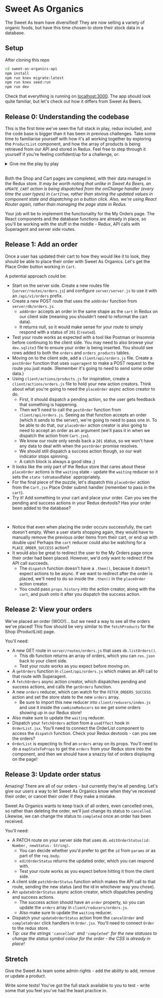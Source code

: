 # Sweet As Organics

The Sweet As team have diversified! They are now selling a variety of organic foods, but have this time chosen to store their stock data in a database.

## Setup

After cloning this repo

```sh
cd sweet-as-organics-api
npm install
npm run knex migrate:latest
npm run knex seed:run
npm run dev
```

Check that everything is running on [localhost:3000](http://localhost:3000). The app should look quite familiar, but let's check out how it differs from Sweet As Beers.

## Release 0: Understanding the codebase
This is the first time we've seen the full stack in play, redux included, and the code base is bigger than it has been in previous challenges. Take some time to familiarise yourself with how it's all working together by exploring the `ProductList` component, and how the array of products is being retrieved from our API and stored in Redux. Feel free to step through it yourself if you're feeling confident/up for a challenge, or:

<details><summary>Give me the play by play</summary>

* `ProductList` is using `mapStateToProps` to take the `products` array from our global Redux store and add those products to its props. It is then mapping over the `products` array and rendering a `ProductListItem` for each one. Cool... how are the products getting into the Redux store?
* Because the products are stored in a database, we need to make an API call to retrieve them. This gets kicked off in `ProductList`'s `useEffect()` method, where we dispatch `fetchProducts()`.
* Let's check out that action creator - we're importing it into our component from `client/actions/products.js`. `fetchProducts()` is an _async action creator_. It returns a function rather than an object, which means we're making use of the `redux-thunk` middleware. It first dispatches the action from `fetchProductsPending()`. In our Redux devtools, we can see that this action is setting the `waiting` state to `true`, which we can confirm by taking a look at `client/reducers/waiting.js`. That causes our loading indicator to render, so our users get some feedback that the products are on their way. 
* Then the `getProducts()` function is called, which is from `client/api/products.js`. In there, we can see we're using `superagent` to make a GET request to `/api/v1/products`.
* This hits our products GET route in `server/routes/products.js`. We're then calling the `listProducts` function from `server/db/products.js`, which returns an array of all of the items in the `products` database table. In the route, we `res.json` back to the client side.
* `getProducts()` (in `client/api/products.js`) returns the body of the HTTP response back to our `fetchProducts()` action creator. With the resulting `products` array, we then dispatch the action from `fetchProductsSuccess`. 
* From the Redux devtools, we can see that this updated both the `waiting` state to false (so the wait indicator becomes hidden again) and puts the products array we just retrieved into the `products` state. Both the `products` and `waiting` reducers are watching for an action type of `FETCH_PRODUCTS_SUCCESS`, so those two different parts of the Redux store state get updated from the one action!
* Note: There is also a `.catch()` block which would dispatch an error action if something went wrong with our API call. The `ErrorMessage` component will render to let the user know that something is amiss.

</details>

<br>

Both the Shop and Cart pages are completed, with their data managed in the Redux store. _It may be worth noting that unlike in Sweet As Beers, an `UPDATE_CART` action is being dispatched from the onChange handler (every time the user types) in `CartItem`, rather than storing the updated values in component state and dispatching on a button click. Also, we're using React Router again, rather than managing the page state in Redux._

Your job will be to implement the functionality for the My Orders page. The React components and the database functions are already in place, so you'll be working with the stuff in the middle - Redux, API calls with Superagent and server side routes.

## Release 1: Add an order
Once a user has updated their cart to how they would like it to look, they should be able to place their order with Sweet As Organics. Let's get the Place Order button working in `Cart`.

A potential approach could be:
* Start on the server side. Create a new routes file (`server/routes/orders.js`) and configure `server/server.js` to use it with an `/api/v1/orders` prefix.
* Create a new POST route that uses the `addOrder` function from `server/db/orders.js`.
  * `addOrder` accepts an order in the same shape as the `cart` in Redux on our client side (meaning you shouldn't need to reformat the cart data).
  * It returns null, so it would make sense for your route to simply respond with a status of `201` (`Created`).
* Test your route works as expected with a tool like Postman or Insomnia before continuing to the client side. You may need to also browse your `dev.sqlite3` file to ensure your order is being inserted. You should see rows added to both the `orders` and `orders_products` tables.
* Moving on to the client side, add a `client/api/orders.js` file. Create a `postOrder` function that uses `superagent` to make a POST request to the route you just made. (Remember it's going to need to send some order data.)
* Using `client/actions/products.js` for inspiration, create a `client/actions/orders.js` file to hold your new action creators. Think about what you're going to need the `placeOrder` async action creator to do.
  * First, it should dispatch a pending action, so the user gets feedback that something is happening.
  * Then we'll need to call the `postOrder` function from `client/api/orders.js`. Seeing as that function accepts an order (which it sends to the server), we're going to need to pass one in. To be able to do that, our `placeOrder` action creator is also going to need to accept an order as an argument (we'll pass it in when we dispatch the action from `Cart.jsx`).
  * We know our route only sends back a `201` status, so we won't have any data to deal with when the `postOrder` promise resolves.
  * We should still dispatch a success action though, so our wait indicator stops spinning.
  * A catch block is always a good idea ;)
* It looks like the only part of the Redux store that cares about these `placeOrder` actions is the `waiting` state - update the `waiting` reducer so it sets the ` state to `true` and `false` appropriately.
* For the final piece of the puzzle, let's dispatch this `placeOrder` action from the `Cart.jsx` Place Order submit handler (remember to pass in the `cart`).
* Try it! Add something to your cart and place your order. Can you see the pending and success actions in your Redux devtools? Has your order been added to the database?

<br> 

* Notice that even when placing the order occurs successfully, the cart doesn't empty. When a user starts shopping again, they would have to manually remove the previous order items from their cart, or end up with double ups! Perhaps the `cart` reducer could also be watching for a `PLACE_ORDER_SUCCESS` action?
* It would also be great to redirect the user to the My Orders page once their order had been placed. However, we'd only want to redirect if the API call succeeds.
  * The `dispatch` function doesn't have a `.then()`, because it doesn't expect actions to be async. If we want to redirect after the order is placed, we'll need to do so inside the `.then()` in the `placeOrder` action creator.
  * You could pass `props.history` into the action creator, along with the `cart`, and push onto it after you dispatch the success action.

## Release 2: View your orders
We've placed an order (WOO!)... but we need a way to see all the orders we've placed! This flow should be very similar to the `fetchProducts` for the Shop (ProductList) page. 

You'll need:
* A new GET route in `server/routes/orders.js` that uses `db.listOrders()`.
  * This db function returns an array of orders, which you can `res.json` back to your client side.
  * Test your route works as you expect before moving on.
* A `getOrders` function in `client/api/orders.js` which makes an API call to that route with Superagent.
* A `fetchOrders` async action creator, which dispatches pending and success actions, and calls the `getOrders` function.
* A new `orders` reducer, which can watch for the `FETCH_ORDERS_SUCCESS` action and set the store state to the new `orders` array. 
  * Be sure to import this new reducer into `client/reducers/index.js` and use it inside the `combineReducers` so we get some orders showing up in our Redux store!
* Also make sure to update the `waiting` reducer.
* Dispatch your `fetchOrders` action from a `useEffect` hook in `OrderList.jsx`. You'll need to connect the OrderList component to access the `dispatch` function. Check your Redux devtools - can you see the orders?
* `OrderList` is expecting to find an `orders` array on its props. You'll need to do a `mapStateToProps` to get the `orders` from your Redux store into the component, and then we should have a snazzy list of orders displaying on the page!

## Release 3: Update order status
Amazing! There are all of our orders - but currently they're all pending. Let's give our users a way to let Sweet As Organics know when they've received their order, or cancel their order if they make a mistake.

Sweet As Organics wants to keep track of all orders, even cancelled ones, so rather than deleting the order, we'll just change its status to `cancelled`. Likewise, we can change the status to `completed` once an order has been received.

You'll need:
* A PATCH route on your server side that uses `db.editOrderStatus(id: Number, newStatus: String)`.
  * You can decide whether you'd prefer to get the `id` from `params` or as part of the `req.body`.
  * `editOrderStatus` returns the updated order, which you can respond with.
  * Test your route works as you expect before hitting it from the client side.
* A client side `patchOrderStatus` function which makes the API call to that route, sending the new status (and the id in whichever way you chose).
* An `updateOrderStatus` async action creator, which dispatches pending and success actions.
  * The success action should have an `order` property, so you can update the `orders` array in `client/reducers/orders.js`.
  * Also make sure to update the `waiting` reducer.
* Dispatch your `updateOrderStatus` action from the `cancelOrder` and `completeOrder` click handlers in `Order.jsx`. You'll need to connect `Order` to the redux store.
* _Tip: use the strings `'cancelled'` and `'completed'` for the new statuses to change the status symbol colour for the order - the CSS is already in place!_


## Stretch
Give the Sweet As team some admin rights - add the ability to add, remove or update a product.

Write some tests! You've got the full stack available to you to test - write some that you feel you've had the least practice in.